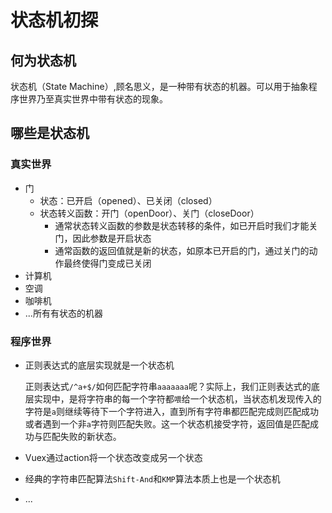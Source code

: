 # 状态机初探

## 何为状态机

状态机（State Machine）,顾名思义，是一种带有状态的机器。可以用于抽象程序世界乃至真实世界中带有状态的现象。

## 哪些是状态机

### 真实世界

- 门
  - 状态：已开启（opened）、已关闭（closed）
  - 状态转义函数：开门（openDoor）、关门（closeDoor）
    - 通常状态转义函数的参数是状态转移的条件，如已开启时我们才能关门，因此参数是开启状态
    - 通常函数的返回值就是新的状态，如原本已开启的门，通过关门的动作最终使得门变成已关闭
- 计算机
- 空调
- 咖啡机
- ...所有有状态的机器

### 程序世界

- 正则表达式的底层实现就是一个状态机

  正则表达式`/^a+$/`如何匹配字符串`aaaaaaa`呢？实际上，我们正则表达式的底层实现中，是将字符串的每一个字符都`喂`给一个状态机，当状态机发现传入的字符是`a`则继续等待下一个字符进入，直到所有字符串都匹配完成则匹配成功或者遇到一个非`a`字符则匹配失败。这一个状态机接受字符，返回值是匹配成功与匹配失败的新状态。

- Vuex通过action将一个状态改变成另一个状态

- 经典的字符串匹配算法`Shift-And`和`KMP`算法本质上也是一个状态机

- ...